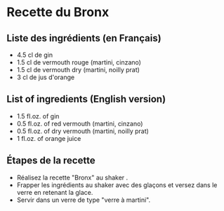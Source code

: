 # Recette du Bronx

## Liste des ingrédients (en Français)

* 4.5 cl de gin
* 1.5 cl de vermouth rouge (martini, cinzano)
* 1.5 cl de vermouth dry (martini, noilly prat)
* 3 cl de jus d'orange

## List of ingredients (English version)

* 1.5 fl.oz. of gin
* 0.5 fl.oz. of red vermouth (martini, cinzano)
* 0.5 fl.oz. of dry vermouth (martini, noilly prat)
* 1   fl.oz. of orange juice

## Étapes de la recette

* Réalisez la recette "Bronx" au shaker .
* Frapper les ingrédients au shaker avec des glaçons et versez dans le verre en retenant la glace.
* Servir dans un verre de type "verre à martini".

